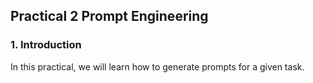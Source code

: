 ## Practical 2 Prompt Engineering

### 1. Introduction
In this practical, we will learn how to generate prompts for a given task. 
